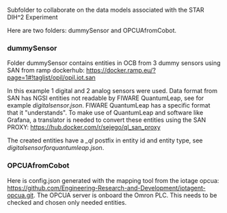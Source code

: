 Subfolder to collaborate on the data models associated with the STAR DIH^2 Experiment

Here are two folders: dummySensor and OPCUAfromCobot.

### dummySensor ###

Folder dummySensor contains entities in OCB from 3 dummy sensors using SAN from ramp dockerhub: <https://docker.ramp.eu/?page=1#!taglist/opil/opil.iot.san>

In this example 1 digital and 2 analog sensors were used. Data format from SAN has NGSI entities not readable by FIWARE QuantumLeap, see for example *digitalsensor.json*. FIWARE QuantumLeap has a specific format that it "understands". To make use of QuantumLeap and software like Grafana, a translator is needed to convert these entities using the SAN PROXY: <https://hub.docker.com/r/sejego/ql_san_proxy> 

The created entities have a *_ql* postfix in entity id and entity type, see *digitalsensorforquantumleap.json*.


### OPCUAfromCobot ###

Here is config.json generated with the mapping tool from the iotage opcua: <https://github.com/Engineering-Research-and-Development/iotagent-opcua.git>. The OPCUA server is onboard the Omron PLC. This needs to be checked and chosen only needed entities.
